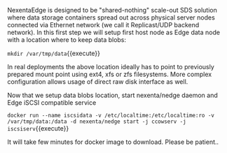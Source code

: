 NexentaEdge is designed to be "shared-nothing" scale-out SDS solution where data storage containers spread out across physical server nodes connected via Ethernet network (we call it Replicast/UDP backend network).
In this first step we will setup first host node as Edge data node with a location where to keep data blobs:

`
mkdir /var/tmp/data
`{{execute}}

In real deployments the above location ideally has to point to previously prepared mount point using ext4, xfs or zfs filesystems. More complex configuration allows usage of direct raw disk interface as well.

Now that we setup data blobs location, start nexenta/nedge daemon and Edge iSCSI compatible service

`
docker run --name iscsidata -v /etc/localtime:/etc/localtime:ro -v /var/tmp/data:/data -d nexenta/nedge start -j ccowserv -j iscsiserv
`{{execute}}

It will take few minutes for docker image to download. Please be patient..
